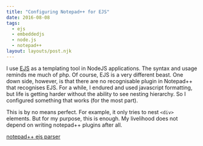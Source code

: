 ```yaml
---
title: "Configuring Notepad++ for EJS"
date: 2016-08-08
tags:
  - ejs
  - embeddedjs
  - node.js
  - notepad++
layout: layouts/post.njk
---
```

I use [EJS](http://www.embeddedjs.com/) as a templating tool in NodeJS applications. The syntax and usage reminds me much of php. Of course, EJS is a very different beast. One down side, however, is that there are no recognisable plugin in Notepad++ that recognises EJS. For a while, I endured and used javascript formatting, but life is getting harder without the ability to see nesting hierarchy. So I configured something that works (for the most part).

This is by no means perfect. For example, it only tries to nest `<div>` elements. But for my purpose, this is enough. My livelihood does not depend on writing notepad++ plugins after all.

[notepad++ ejs parser](https://db.tt/OGx31HoM)
